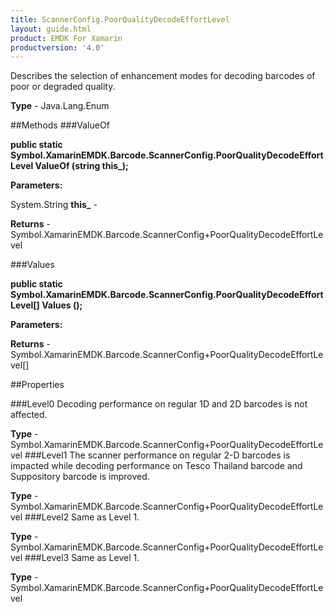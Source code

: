 ```yaml
---
title: ScannerConfig.PoorQualityDecodeEffortLevel
layout: guide.html
product: EMDK For Xamarin 
productversion: '4.0' 
---
```

Describes the selection of enhancement modes for decoding barcodes of poor or degraded quality.

**Type** - Java.Lang.Enum

##Methods
###ValueOf

**public static Symbol.XamarinEMDK.Barcode.ScannerConfig.PoorQualityDecodeEffortLevel ValueOf (string this_);**


        

**Parameters:**

System.String **this_**  - 
        

**Returns** - Symbol.XamarinEMDK.Barcode.ScannerConfig+PoorQualityDecodeEffortLevel

###Values

**public static Symbol.XamarinEMDK.Barcode.ScannerConfig.PoorQualityDecodeEffortLevel[] Values ();**


        

**Parameters:**

**Returns** - Symbol.XamarinEMDK.Barcode.ScannerConfig+PoorQualityDecodeEffortLevel[]

##Properties

###Level0
Decoding performance on regular 1D and 2D barcodes is not affected.

**Type** - Symbol.XamarinEMDK.Barcode.ScannerConfig+PoorQualityDecodeEffortLevel
###Level1
The scanner performance on regular 2-D barcodes is impacted while decoding performance on Tesco Thailand barcode and Suppository barcode is improved.

**Type** - Symbol.XamarinEMDK.Barcode.ScannerConfig+PoorQualityDecodeEffortLevel
###Level2
Same as Level 1.

**Type** - Symbol.XamarinEMDK.Barcode.ScannerConfig+PoorQualityDecodeEffortLevel
###Level3
Same as Level 1.

**Type** - Symbol.XamarinEMDK.Barcode.ScannerConfig+PoorQualityDecodeEffortLevel
